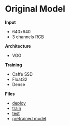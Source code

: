 # Original Model

__Input__
+ 640x640
+ 3 channels RGB

__Architecture__
+ VGG

__Training__
+ Caffe SSD
+ Float32
+ Dense

__Files__
+ [deploy](deploy.prototxt)
+ [train](train.prototxt)
+ [test](test.prototxt)
+ [pretrained model](https://drive.google.com/file/d/1CboBIsjcDQ-FC1rMES6IjTl6sYQDoD6u/view)
